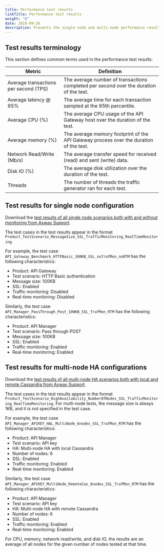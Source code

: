```yaml
---
title: Performance test results
linkTitle: Performance test results
weight: "6"
date: 2019-09-26
description: Presents the single node and multi-node performance results achieved for all API Management configurations.
---
```


## Test results terminology

This section defines common terms used in the performance test results:

| Metric                          | Definition                                                                             |
|---------------------------------|----------------------------------------------------------------------------------------|
| Average transactions per second (TPS)                            | The average number of transactions completed per second over the duration of the test. |
| Average latency @ 95%           | The average time for each transaction sampled at the 95th percentile.                  |
| Average CPU                  (%)                              | The average CPU usage of the API Gateway host over the duration of the test.           |
| Average memory                (%)                              | The average memory footprint of the API Gateway process over the duration of the test. |
| Network Read/Write (Mb/s)       | The average transfer speed for received (read) and sent (write) data.                  |
| Disk IO (%)                     | The average disk utilization over the duration of the test.                            |
| Threads                         | The number of threads the traffic generator ran for each test.                         |

## Test results for single node configuration

Download the [test results of all single node scenarios both with and without monitoring from Axway Support](https://support.axway.com/en/documents/document-details/id/1444235).

The test cases in the test results appear in the format `Product_TestScenario_MessageSize_SSL_TrafficMonitoring_RealTimeMonitoring`.

For example, the test case `API_Gateway_Benchmark_HTTPBasic_100KB_SSL_noTrafMon_noRTM` has the following characteristics:

* Product: API Gateway
* Test scenario: HTTP Basic authentication
* Message size: 100KB
* SSL: Enabled
* Traffic monitoring: Disabled
* Real-time monitoring: Disabled

Similarly, the test case `API_Manager_PassThrough_Post_100KB_SSL_TrafMon_RTM` has the following characteristics:

* Product: API Manager
* Test scenario: Pass through POST
* Message size: 100KB
* SSL: Enabled
* Traffic monitoring: Enabled
* Real-time monitoring: Enabled

## Test results for multi-node HA configurations

Download the [test results of all multi-node HA scenarios both with local and remote Cassandra from Axway Support](https://support.axway.com/en/documents/document-details/id/1444236).

The test cases in the test results appear in the format `Product_TestScenario_HighAvailability_NumberOfNodes_SSL_TrafficMonitoring_RealTimeMonitoring`. For multi-node tests, the message size is always 1KB, and it is not specified in the test case.

For example, the test case `API_Manager_APIKEY_HAL_MultiNode_6nodes_SSL_TrafMon_RTM` has the following characteristics:

* Product: API Manager
* Test scenario: API key
* HA: Multi-node HA with local Cassandra
* Number of nodes: 6
* SSL: Enabled
* Traffic monitoring: Enabled
* Real-time monitoring: Enabled

Similarly, the test case `API_Manager_APIKEY_MultiNode_RemoteCas_6nodes_SSL_TrafMon_RTM` has the following characteristics:

* Product: API Manager
* Test scenario: API key
* HA: Multi-node HA with remote Cassandra
* Number of nodes: 6
* SSL: Enabled
* Traffic monitoring: Enabled
* Real-time monitoring: Enabled

For CPU, memory, network read/write, and disk IO, the results are an average of all nodes for the given number of nodes tested at that time.
